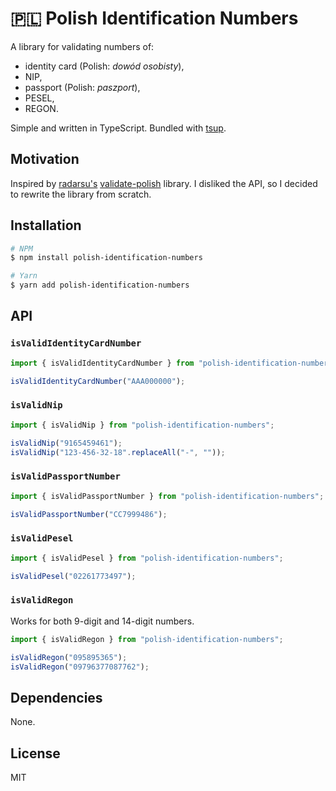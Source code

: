 # 🇵🇱 Polish Identification Numbers

A library for validating numbers of:

- identity card (Polish: _dowód osobisty_),
- NIP,
- passport (Polish: _paszport_),
- PESEL,
- REGON.

Simple and written in TypeScript. Bundled with [tsup](https://github.com/egoist/tsup).

## Motivation

Inspired by [radarsu's](https://github.com/radarsu)
[validate-polish](https://github.com/radarsu/validate-polish) library. I
disliked the API, so I decided to rewrite the library from scratch.

## Installation

```sh
# NPM
$ npm install polish-identification-numbers

# Yarn
$ yarn add polish-identification-numbers
```

## API

### `isValidIdentityCardNumber`

```ts
import { isValidIdentityCardNumber } from "polish-identification-numbers";

isValidIdentityCardNumber("AAA000000");
```

### `isValidNip`

```ts
import { isValidNip } from "polish-identification-numbers";

isValidNip("9165459461");
isValidNip("123-456-32-18".replaceAll("-", ""));
```

### `isValidPassportNumber`

```ts
import { isValidPassportNumber } from "polish-identification-numbers";

isValidPassportNumber("CC7999486");
```

### `isValidPesel`

```ts
import { isValidPesel } from "polish-identification-numbers";

isValidPesel("02261773497");
```

### `isValidRegon`

Works for both 9-digit and 14-digit numbers.

```ts
import { isValidRegon } from "polish-identification-numbers";

isValidRegon("095895365");
isValidRegon("09796377087762");
```

## Dependencies

None.

## License

MIT
